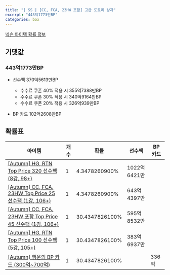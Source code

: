 ```yaml
---
title: "| SS | [CC, FCA, 23HW 포함] 고급 도토리 상자"
excerpt: "443억1773만BP"
categories: box
---
```

[넥슨 아이템 확률 정보](http://iteminfo.nexon.com/probability/fco?sn=7708)

## 기댓값
### 443억1773만BP
- 선수팩 370억5613만BP
  - 수수료 쿠폰 40% 적용 시 355억7388만BP
  - 수수료 쿠폰 30% 적용 시 340억9164만BP
  - 수수료 쿠폰 20% 적용 시 326억939만BP

- BP 카드 102억2608만BP

## 확률표

|아이템|개수|확률|선수팩|BP 카드|
|---|---|---|---|---|
|[[Autumn] HG, RTN Top Price 320 선수팩 (8강, 98+)](/player/7689)|1|4.3478260900%|1022억6421만||
|[[Autumn] CC, FCA, 23HW Top Price 25 선수팩 (1강, 106+)](/player/7690)|1|4.3478260900%|643억4397만||
|[[Autumn] CC, FCA, 23HW 포함 Top Price 45 선수팩 (1강, 106+)](/player/7691)|1|30.4347826100%|595억8532만||
|[[Autumn] HG, RTN Top Price 100 선수팩 (5강, 105+)](/player/7692)|1|30.4347826100%|383억6937만||
|[[Autumn] 행운의 BP 카드 (300억~700억)](/bp/7701)|1|30.4347826100%||336억|
